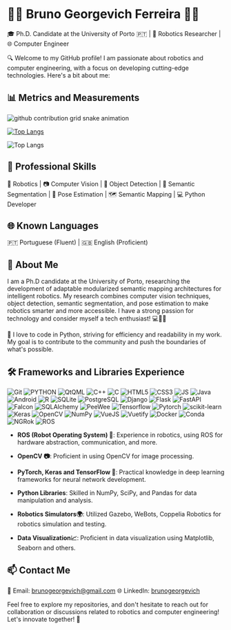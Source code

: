# 👨‍💻 Bruno Georgevich Ferreira 👨‍💼

🎓 Ph.D. Candidate at the University of Porto 🇵🇹 | 🤖 Robotics Researcher | 🌐 Computer Engineer

🔍 Welcome to my GitHub profile! I am passionate about robotics and computer engineering, with a focus on developing cutting-edge technologies. Here's a bit about me:

## 📊 Metrics and Measurements

![github contribution grid snake animation](https://raw.githubusercontent.com/brunogeorgevich/brunogeorgevich/output/github-contribution-grid-snake.svg)

[![Top Langs](https://github-readme-stats.vercel.app/api/top-langs/?username=brunogeorgevich&layout=compact&theme=gruvbox&langs_count=10)](https://github.com/Nicochess/github-readme-stats)

![Top Langs](https://github-readme-stats.vercel.app/api?username=brunogeorgevich&show_icons=true&count_private=true&theme=radical&hide=issues)

## 🚀 Professional Skills

🤖 Robotics | 📷 Computer Vision | 🎯 Object Detection | 🧩 Semantic Segmentation | 🧍 Pose Estimation | 🗺️ Semantic Mapping | 💻 Python Developer


## 🌐 Known Languages

🇵🇹 Portuguese (Fluent) | 🇬🇧 English (Proficient)

## 💬 About Me

I am a Ph.D candidate at the University of Porto, researching the development of adaptable modularized semantic mapping architectures for intelligent robotics. My research combines computer vision techniques, object detection, semantic segmentation, and pose estimation to make robotics smarter and more accessible. I have a strong passion for technology and consider myself a tech enthusiast! 💻🚀😃

🧰 I love to code in Python, striving for efficiency and readability in my work. My goal is to contribute to the community and push the boundaries of what's possible.

## 🛠️ Frameworks and Libraries Experience

![Git](https://img.shields.io/badge/Git-F05032?style=for-the-badge&logo=git&logoColor=white)
![PYTHON](https://img.shields.io/badge/Python-3776AB?style=for-the-badge&logo=python&logoColor=white)
![QtQML](https://img.shields.io/badge/Qt/QML-41CD52?style=for-the-badge&logo=qt&logoColor=white)
![C++](https://img.shields.io/badge/C++-00599C?style=for-the-badge&logo=C%2B%2B&logoColor=white)
![C](https://img.shields.io/badge/C-A8B9CC?style=for-the-badge&logo=c&logoColor=white)
![HTML5](https://img.shields.io/badge/HTML5-E34F26?style=for-the-badge&logo=html5&logoColor=white)
![CSS3](https://img.shields.io/badge/CSS3-1572B6?style=for-the-badge&logo=css3&logoColor=white)
![JS](https://img.shields.io/badge/Javascript-F7DF1E?style=for-the-badge&logo=javascript&logoColor=white)
![Java](https://img.shields.io/badge/Java-FF7800?style=for-the-badge&logo=openjdk&logoColor=white)
![Android](https://img.shields.io/badge/Android-3DDC84?style=for-the-badge&logo=android&logoColor=white)
![R](https://img.shields.io/badge/R-276DC3?style=for-the-badge&logo=r&logoColor=white)
![SQLite](https://img.shields.io/badge/SQLite-003B57?style=for-the-badge&logo=sqlite&logoColor=white)
![PostgreSQL](https://img.shields.io/badge/PostgreSQL-4169E1?style=for-the-badge&logo=postgresql&logoColor=white)
![Django](https://img.shields.io/badge/Django-092E20?style=for-the-badge&logo=django&logoColor=white)
![Flask](https://img.shields.io/badge/Flask-000000?style=for-the-badge&logo=flask&logoColor=white)
![FastAPI](https://img.shields.io/badge/FastAPI-009688?style=for-the-badge&logo=fastapi&logoColor=white)
![Falcon](https://img.shields.io/badge/Falcon-F0AD4E?style=for-the-badge&logo=falcon&logoColor=white)
![SQLAlchemy](https://img.shields.io/badge/sqlalchemy-768776?style=for-the-badge&logo=sqlalchemy&logoColor=white)
![PeeWee](https://img.shields.io/badge/PeeWee-000000?style=for-the-badge&logo=peewee&logoColor=white)
![Tensorflow](https://img.shields.io/badge/Tensorflow-FF6F00?style=for-the-badge&logo=tensorflow&logoColor=white)
![Pytorch](https://img.shields.io/badge/Pytorch-EE4C2C?style=for-the-badge&logo=pytorch&logoColor=white)
![scikit-learn](https://img.shields.io/badge/sklearn-F7931E?style=for-the-badge&logo=scikitlearn&logoColor=white)
![Keras](https://img.shields.io/badge/Keras-D00000?style=for-the-badge&logo=keras&logoColor=white)
![OpenCV](https://img.shields.io/badge/OpenCV-5C3EE8?style=for-the-badge&logo=opencv&logoColor=white)
![NumPy](https://img.shields.io/badge/NumPy-013243?style=for-the-badge&logo=numpy&logoColor=white)
![VueJS](https://img.shields.io/badge/VueJS-4FC08D?style=for-the-badge&logo=vuedotjs&logoColor=white)
![Vuetify](https://img.shields.io/badge/Vuetify-1867C0?style=for-the-badge&logo=vuetify&logoColor=white)
![Docker](https://img.shields.io/badge/Docker-2496ED?style=for-the-badge&logo=docker&logoColor=white)
![Conda](https://img.shields.io/badge/Conda-44A833?style=for-the-badge&logo=anaconda&logoColor=white)
![NGRok](https://img.shields.io/badge/NGRok-1F1E37?style=for-the-badge&logo=ngrok&logoColor=white)
![ROS](https://img.shields.io/badge/ROS-22314E?style=for-the-badge&logo=ros&logoColor=white)

- **ROS (Robot Operating System) 🤖**: Experience in robotics, using ROS for hardware abstraction, communication, and more.
  
- **OpenCV 📷**: Proficient in using OpenCV for image processing.
  
- **PyTorch, Keras and TensorFlow 🧠**: Practical knowledge in deep learning frameworks for neural network development.
  
- **Python Libraries**: Skilled in NumPy, SciPy, and Pandas for data manipulation and analysis.
  
- **Robotics Simulators🌍**: Utilized Gazebo, WeBots, Coppelia Robotics for robotics simulation and testing.
  
- **Data Visualization📈**: Proficient in data visualization using Matplotlib, Seaborn and others.
  

## 📫 Contact Me

📧 Email: [brunogeorgevich@gmail.com](mailto:brunogeorgevich@gmail.com)
🌐 LinkedIn: [brunogeorgevich](https://www.linkedin.com/in/brunogeorgevich/)

Feel free to explore my repositories, and don't hesitate to reach out for collaboration or discussions related to robotics and computer engineering! Let's innovate together! 🤝
